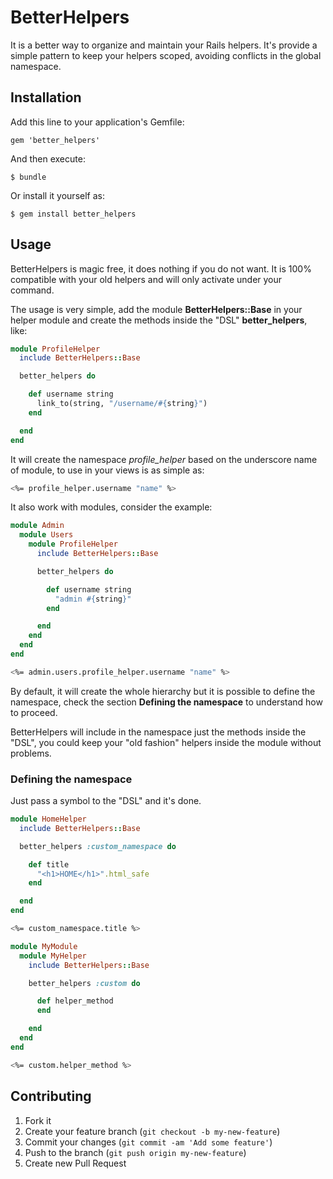 # BetterHelpers

It is a better way to organize and maintain your Rails helpers. It's provide a simple pattern to keep your helpers scoped, avoiding conflicts in the global namespace.

## Installation

Add this line to your application's Gemfile:

    gem 'better_helpers'

And then execute:

    $ bundle

Or install it yourself as:

    $ gem install better_helpers

## Usage

BetterHelpers is magic free, it does nothing if you do not want. It is 100% compatible with your old helpers and will only activate under your command.

The usage is very simple, add the module **BetterHelpers::Base** in your helper module and create the methods inside the "DSL" **better_helpers**, like:

```ruby
module ProfileHelper
  include BetterHelpers::Base

  better_helpers do

    def username string
      link_to(string, "/username/#{string}")
    end

  end
end
```

It will create the namespace *profile_helper* based on the underscore name of module, to use in your views is as simple as:

```sh
<%= profile_helper.username "name" %>
```

It also work with modules, consider the example:

```ruby
module Admin
  module Users
    module ProfileHelper
      include BetterHelpers::Base

      better_helpers do

        def username string
          "admin #{string}"
        end

      end
    end
  end
end
```

```sh
<%= admin.users.profile_helper.username "name" %>
```

By default, it will create the whole hierarchy but it is possible to define the namespace, check the section **Defining the namespace** to understand how to proceed.

BetterHelpers will include in the namespace just the methods inside the "DSL", you could keep your "old fashion" helpers inside the module without problems.

### Defining the namespace

Just pass a symbol to the "DSL" and it's done.

```ruby
module HomeHelper
  include BetterHelpers::Base

  better_helpers :custom_namespace do

    def title
      "<h1>HOME</h1>".html_safe
    end

  end
end
```

```sh
<%= custom_namespace.title %>
```

```ruby
module MyModule
  module MyHelper
    include BetterHelpers::Base

    better_helpers :custom do

      def helper_method
      end

    end
  end
end
```

```sh
<%= custom.helper_method %>
```

## Contributing

1. Fork it
2. Create your feature branch (`git checkout -b my-new-feature`)
3. Commit your changes (`git commit -am 'Add some feature'`)
4. Push to the branch (`git push origin my-new-feature`)
5. Create new Pull Request
